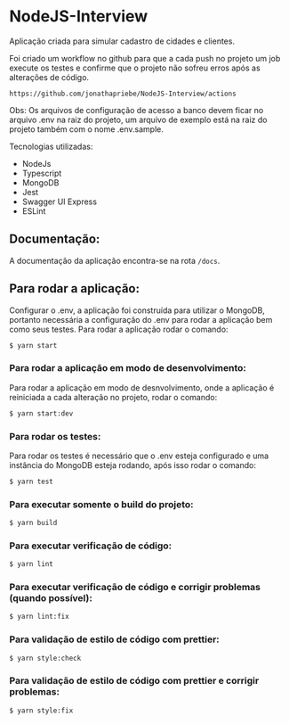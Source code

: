 # NodeJS-Interview

Aplicação criada para simular cadastro de cidades e clientes.

Foi criado um workflow no github para que a cada push no projeto um job execute os testes e confirme que o projeto não sofreu erros após as alterações de código.

`https://github.com/jonathapriebe/NodeJS-Interview/actions`

Obs: Os arquivos de configuração de acesso a banco devem ficar no arquivo .env na raiz do projeto, um arquivo de exemplo está na raiz do projeto também com o nome .env.sample.

Tecnologias utilizadas:

- NodeJs
- Typescript
- MongoDB
- Jest
- Swagger UI Express
- ESLint

## Documentação:

A documentação da aplicação encontra-se na rota `/docs`.

## Para rodar a aplicação:

Configurar o .env, a aplicação foi construída para utilizar o MongoDB, portanto necessária a configuração do .env para rodar a aplicação bem como seus testes. Para rodar a aplicação rodar o comando:

```sh
$ yarn start
```

### Para rodar a aplicação em modo de desenvolvimento:

Para rodar a aplicação em modo de desnvolvimento, onde a aplicação é reiniciada a cada alteração no projeto, rodar o comando:

```sh
$ yarn start:dev
```

### Para rodar os testes:

Para rodar os testes é necessário que o .env esteja configurado e uma instância do MongoDB esteja rodando, após isso rodar o comando:

```sh
$ yarn test
```

### Para executar somente o build do projeto:

```sh
$ yarn build
```

### Para executar verificação de código:

```sh
$ yarn lint
```

### Para executar verificação de código e corrigir problemas (quando possível):

```sh
$ yarn lint:fix
```

### Para validação de estilo de código com prettier:

```sh
$ yarn style:check
```

### Para validação de estilo de código com prettier e corrigir problemas:

```sh
$ yarn style:fix
```
